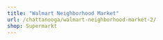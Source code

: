 ```yaml
---
title: "Walmart Neighborhood Market"
url: /chattanooga/walmart-neighborhood-market-2/
shop: Supermarkt
---
```

